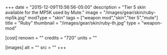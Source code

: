 +++
date = "2015-12-09T15:56:56-05:00"
description = "Tier 5 skin available for the MP5K used by Mute."
image = "/images/gear/skin/ruby-mp5k.jpg"
modType = "skin"
tags = ["weapon mod","skin","tier 5","mute"]
title = "Ruby"
thumbnail = "/images/gear/skin/ruby-th.jpg"
type = "weapon-mod"

[cost]
  renown = ""
  credits = "720"
  units = ""

[images]
  alt = ""
  src = ""
+++
